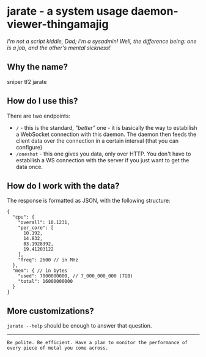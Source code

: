 # jarate - a system usage daemon-viewer-thingamajig

_I'm not a script kiddie, Dad; I'm a sysadmin! Well, the difference being: one
is a job, and the other's mental sickness!_

## Why the name?

sniper tf2 jarate

## How do I use this?

There are two endpoints:

- `/` - this is the standard, _"better"_ one - it is basically the way to
estabilish a WebSocket connection with this daemon. The daemon then feeds the
client data over the connection in a certain interval (that you can configure)
- `/oneshot` - this one gives you data, only over HTTP. You don't have to
estabilish a WS connection with the server if you just want to get the data
once.

## How do I work with the data?

The response is formatted as JSON, with the following structure:

```jsonc
{
  "cpu": {
    "overall": 10.1231,
    "per_core": [
      10.192,
      14.832,
      83.1928392,
      19.41203122
    ],
    "freq": 2600 // in MHz
  },
  "mem": { // in bytes
    "used": 7000000000, // 7_000_000_000 (7GB)
    "total": 16000000000
  }
}
```

## More customizations?

`jarate --help` should be enough to answer that question.

-----

`Be polite. Be efficient. Have a plan to monitor the performance of every piece
of metal you come across.`
